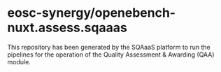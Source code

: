 # eosc-synergy/openebench-nuxt.assess.sqaaas
This repository has been generated by the SQAaaS platform to run the pipelines
for the operation of the
Quality Assessment & Awarding (QAA)
module.